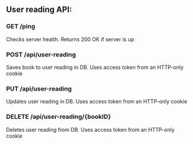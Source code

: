 ## User reading API:

### GET /ping
Checks server health. Returns 200 OK if server is up

### POST /api/user-reading
Saves book to user reading in DB. Uses access token from an HTTP-only cookie

### PUT /api/user-reading
Updates user reading in DB. Uses access token from an HTTP-only cookie

### DELETE /api/user-reading/{bookID}
Deletes user reading from DB. Uses access token from an HTTP-only cookie